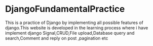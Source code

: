 # DjangoFundamentalPractice
This is a practice of Django by implementing all possible features of django.This website is developed in the learning process where i have implement django Signal,CRUD,File upload,Database query and search,Comment and reply on post ,pagination etc

